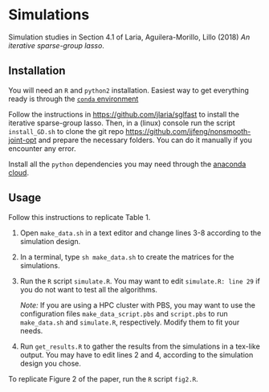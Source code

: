 # Simulations

Simulation studies in Section 4.1 of Laria, Aguilera-Morillo, Lillo (2018) *An iterative sparse-group lasso*.

## Installation
You will need an `R` and `python2` installation. Easiest way to get everything ready is through the [`conda` environment](https://conda.io/docs/)

Follow the instructions in https://github.com/jlaria/sglfast to install the iterative sparse-group lasso.
Then, in a (linux) console run the script `install_GD.sh` to clone the git repo https://github.com/jjfeng/nonsmooth-joint-opt and prepare the necessary folders. You can do it manually if you encounter any error.

Install all the `python` dependencies you may need through the [anaconda cloud](https://anaconda.org).

## Usage

Follow this instructions to replicate Table 1.

1.  Open `make_data.sh` in a text editor and change lines 3-8 according to the simulation design.
2.  In a terminal, type `sh make_data.sh` to create the matrices for the simulations.
3.  Run the `R` script `simulate.R`. You may want to edit `simulate.R: line 29` if you do not want to test all the algorithms.

    *Note:* If you are using a HPC cluster with PBS, you may want to use the configuration files `make_data_script.pbs` and `script.pbs` to run `make_data.sh` and `simulate.R`, respectively. Modify them to fit your needs.

4. Run `get_results.R` to gather the results from the simulations in a tex-like output. You may have to edit lines 2 and 4, according to the simulation design you chose.

To replicate Figure 2 of the paper, run the `R` script `fig2.R`.
